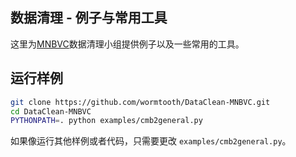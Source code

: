 ## 数据清理 - 例子与常用工具

这里为[MNBVC](http://mnbvc.253874.net)数据清理小组提供例子以及一些常用的工具。

## 运行样例

```bash
git clone https://github.com/wormtooth/DataClean-MNBVC.git
cd DataClean-MNBVC
PYTHONPATH=. python examples/cmb2general.py
```
如果像运行其他样例或者代码，只需要更改 `examples/cmb2general.py`。
